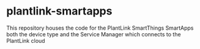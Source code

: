 plantlink-smartapps
===================

This repository houses the code for the PlantLink SmartThings SmartApps both the device type and the Service Manager which connects to the PlantLink cloud
